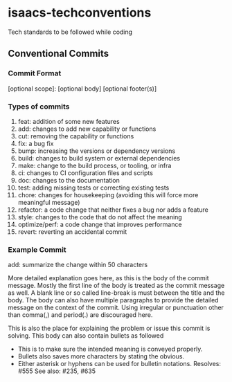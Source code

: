 # isaacs-techconventions
Tech standards to be followed while coding


<h2>Conventional Commits</h2>

<h3>Commit Format</h3>

<type>[optional scope]: <description>
[optional body]
[optional footer(s)]

<h3>Types of commits</h3>

1. feat: addition of some new features
2. add: changes to add new capability or functions
3. cut: removing the capability or functions
4. fix: a bug fix
5. bump: increasing the versions or dependency versions
6. build: changes to build system or external dependencies
7. make: change to the build process, or tooling, or infra
8. ci: changes to CI configuration files and scripts
9. doc: changes to the documentation
10. test: adding missing tests or correcting existing tests
11. chore: changes for housekeeping (avoiding this will force more meaningful message)
12. refactor: a code change that neither fixes a bug nor adds a feature
13. style: changes to the code that do not affect the meaning
14. optimize/perf: a code change that improves performance
15. revert: reverting an accidental commit

<h3> Example Commit </h3>

add: summarize the change within 50 characters

More detailed explanation goes here, as this is the body of the commit message. Mostly the first line of the body is treated as the commit message as well. A blank line or so called line-break is must between the title and the body.
The body can also have multiple paragraphs to provide the detailed
message on the context of the commit. Using irregular or punctuation
other than comma(,) and period(.) are discouraged here.

This is also the place for explaining the problem or issue this commit is solving. This body can also contain bullets as followed
- This is to make sure the intended meaning is conveyed properly.
- Bullets also saves more characters by stating the obvious.
- Either asterisk or hyphens can be used for bulletin notations.
Resolves: #555
See also: #235, #635

